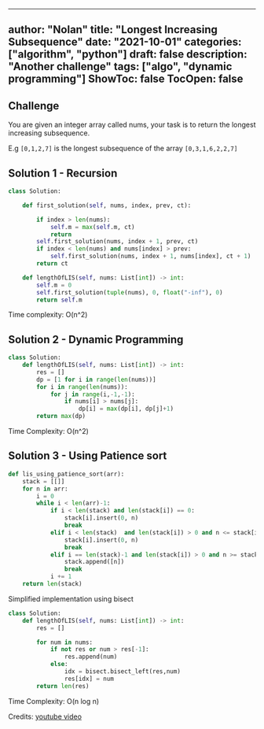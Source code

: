 
---
author: "Nolan"
title: "Longest Increasing Subsequence"
date: "2021-10-01"
categories: ["algorithm", "python"]
draft: false
description: "Another challenge"
tags: ["algo", "dynamic programming"]
ShowToc: false
TocOpen: false
---

## Challenge

You are given an integer array called nums, your task is to return the longest increasing subsequence.

E.g
`[0,1,2,7]` is the longest subsequence of the array `[0,3,1,6,2,2,7]`
## Solution 1 - Recursion


```py
class Solution:

    def first_solution(self, nums, index, prev, ct):

        if index > len(nums):
            self.m = max(self.m, ct)
            return
        self.first_solution(nums, index + 1, prev, ct)
        if index < len(nums) and nums[index] > prev:
            self.first_solution(nums, index + 1, nums[index], ct + 1)
        return ct

    def lengthOfLIS(self, nums: List[int]) -> int:
        self.m = 0
        self.first_solution(tuple(nums), 0, float("-inf"), 0)
        return self.m
```

Time complexity: O(n^2)  


## Solution 2 - Dynamic Programming

```python
class Solution:
    def lengthOfLIS(self, nums: List[int]) -> int:
        res = []
        dp = [1 for i in range(len(nums))]
        for i in range(len(nums)):
            for j in range(i,-1,-1):
                if nums[i] > nums[j]:
                    dp[i] = max(dp[i], dp[j]+1)
        return max(dp)
```

Time Complexity: O(n^2)

## Solution 3 - Using Patience sort

```python
def lis_using_patience_sort(arr):
    stack = [[]]
    for n in arr:
        i = 0
        while i < len(arr)-1:
            if i < len(stack) and len(stack[i]) == 0:
                stack[i].insert(0, n)
                break
            elif i < len(stack)  and len(stack[i]) > 0 and n <= stack[i][0]:
                stack[i].insert(0, n)
                break
            elif i == len(stack)-1 and len(stack[i]) > 0 and n >= stack[i][0]:
                stack.append([n])
                break
            i += 1
    return len(stack)
```

Simplified implementation using bisect  

```python
class Solution:
    def lengthOfLIS(self, nums: List[int]) -> int:
        res = []

        for num in nums:
            if not res or num > res[-1]:
                res.append(num)
            else:
                idx = bisect.bisect_left(res,num)
                res[idx] = num
        return len(res)
```


Time Complexity: O(n log n)  

Credits: [youtube video](https://www.youtube.com/watch?v=22s1xxRvy28&ab_channel=StableSort)